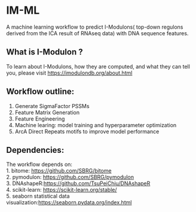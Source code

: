 # IM-ML
A machine learning workflow to predict I-Modulons( top-down regulons derived from the ICA result of RNAseq data) with DNA sequence features.<br>
## What is I-Modulon ?
To learn about I-Modulons, how they are computed, and what they can tell you, please visit https://imodulondb.org/about.html
## Workflow outline:
1. Generate SigmaFactor PSSMs<br>
2. Feature Matrix Generation<br>
3. Feature Engineering<br>
4. Machine learing: model training and hyperparameter optimization<br>
5. ArcA Direct Repeats motifs to improve model performance<br>
## Dependencies:
The workflow depends on:<br>
        1. bitome: https://github.com/SBRG/bitome<br>
        2. pymodulon: https://github.com/SBRG/pymodulon<br>
        3. DNAshapeR:https://github.com/TsuPeiChiu/DNAshapeR<br>
        4. scikit-learn: https://scikit-learn.org/stable/ <br>
        5. seaborn statistical data visualization:https://seaborn.pydata.org/index.html<br>
